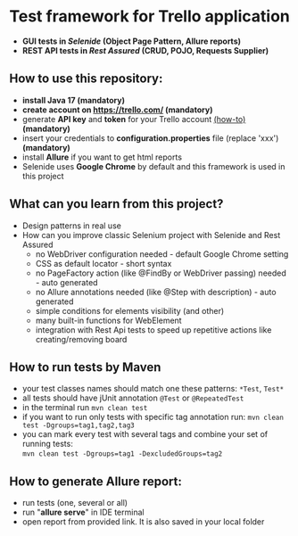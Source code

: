 # Test framework for Trello application 
- **GUI tests in _Selenide_ (Object Page Pattern, Allure reports)**
- **REST API tests in _Rest Assured_ (CRUD, POJO, Requests Supplier)**

## How to use this repository:
- **install Java 17 (mandatory)**
- **create account on https://trello.com/ (mandatory)**
- generate **API key** and **token** for your Trello account [(how-to)](https://developer.atlassian.com/cloud/trello/guides/rest-api/api-introduction/) **(mandatory)**
- insert your credentials to **configuration.properties** file (replace 'xxx') **(mandatory)**
- install **Allure** if you want to get html reports
- Selenide uses **Google Chrome** by default and this framework is used in this project

## What can you learn from this project?
- Design patterns in real use
- How can you improve classic Selenium project with Selenide and Rest Assured
  - no WebDriver configuration needed - default Google Chrome setting
  - CSS as default locator - short syntax
  - no PageFactory action (like @FindBy or WebDriver passing) needed  - auto generated
  - no Allure annotations needed (like @Step with description) - auto generated
  - simple conditions for elements visibility (and other)
  - many built-in functions for WebElement
  - integration with Rest Api tests to speed up repetitive actions like creating/removing board

## How to run tests by Maven
- your test classes names should match one these patterns: `*Test`, `Test*`
- all tests should have jUnit annotation `@Test` or `@RepeatedTest`
- in the terminal run `mvn clean test`
- if you want to run only tests with specific tag annotation run: `mvn clean test -Dgroups=tag1,tag2,tag3`
- you can mark every test with several tags and combine your set of running tests:  
  `mvn clean test -Dgroups=tag1 -DexcludedGroups=tag2`

## How to generate Allure report:
- run tests (one, several or all)
- run "**allure serve**" in IDE terminal
- open report from provided link. It is also saved in your local folder

